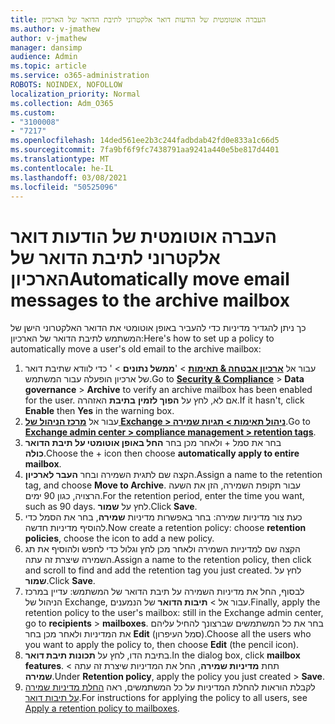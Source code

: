 ```yaml
---
title: העברה אוטומטית של הודעות דואר אלקטרוני לתיבת הדואר של הארכיון
ms.author: v-jmathew
author: v-jmathew
manager: dansimp
audience: Admin
ms.topic: article
ms.service: o365-administration
ROBOTS: NOINDEX, NOFOLLOW
localization_priority: Normal
ms.collection: Adm_O365
ms.custom:
- "3100008"
- "7217"
ms.openlocfilehash: 14ded561ee2b3c244fadbdab42fd0e833a1c66d5
ms.sourcegitcommit: 7fa9bf6f9fc7438791aa9241a440e5be817d4401
ms.translationtype: MT
ms.contentlocale: he-IL
ms.lasthandoff: 03/08/2021
ms.locfileid: "50525096"
---
```

# <a name="automatically-move-email-messages-to-the-archive-mailbox"></a><span data-ttu-id="8c0a2-102">העברה אוטומטית של הודעות דואר אלקטרוני לתיבת הדואר של הארכיון</span><span class="sxs-lookup"><span data-stu-id="8c0a2-102">Automatically move email messages to the archive mailbox</span></span>

<span data-ttu-id="8c0a2-103">כך ניתן להגדיר מדיניות כדי להעביר באופן אוטומטי את הדואר האלקטרוני הישן של המשתמש לתיבת הדואר של הארכיון:</span><span class="sxs-lookup"><span data-stu-id="8c0a2-103">Here's how to set up a policy to automatically move a user's old email to the archive mailbox:</span></span>

1. <span data-ttu-id="8c0a2-104">עבור אל [**ארכיון אבטחה & תאימות**](https://go.microsoft.com/fwlink/p/?linkid=2077143)  >  '**ממשל נתונים**  >   ' כדי לוודא שתיבת דואר של ארכיון הופעלה עבור המשתמש.</span><span class="sxs-lookup"><span data-stu-id="8c0a2-104">Go to [**Security & Compliance**](https://go.microsoft.com/fwlink/p/?linkid=2077143) > **Data governance** > **Archive** to verify an archive mailbox has been enabled for the user.</span></span> <span data-ttu-id="8c0a2-105">אם לא, לחץ על **הפוך לזמין** **בתיבת** האזהרה.</span><span class="sxs-lookup"><span data-stu-id="8c0a2-105">If it hasn't, click **Enable** then **Yes** in the warning box.</span></span>
2. <span data-ttu-id="8c0a2-106">עבור אל [**מרכז הניהול של Exchange > ניהול תאימות > תגיות שמירה**](https://go.microsoft.com/fwlink/?linkid=2059104).</span><span class="sxs-lookup"><span data-stu-id="8c0a2-106">Go to [**Exchange admin center > compliance management > retention tags**](https://go.microsoft.com/fwlink/?linkid=2059104).</span></span>
3. <span data-ttu-id="8c0a2-107">בחר את סמל + ולאחר מכן בחר **החל באופן אוטומטי על תיבת הדואר כולה**.</span><span class="sxs-lookup"><span data-stu-id="8c0a2-107">Choose the + icon then choose **automatically apply to entire mailbox**.</span></span>
4. <span data-ttu-id="8c0a2-108">הקצה שם לתגית השמירה ובחר **העבר לארכיון**.</span><span class="sxs-lookup"><span data-stu-id="8c0a2-108">Assign a name to the retention tag, and choose **Move to Archive**.</span></span> <span data-ttu-id="8c0a2-109">עבור תקופת השמירה, הזן את השעה הרצויה, כגון 90 ימים.</span><span class="sxs-lookup"><span data-stu-id="8c0a2-109">For the retention period, enter the time you want, such as 90 days.</span></span> <span data-ttu-id="8c0a2-110">לחץ על **שמור**.</span><span class="sxs-lookup"><span data-stu-id="8c0a2-110">Click **Save**.</span></span>
5. <span data-ttu-id="8c0a2-111">כעת צור מדיניות שמירה: בחר באפשרות מדיניות **שמירה**, בחר את הסמל כדי להוסיף מדיניות חדשה.</span><span class="sxs-lookup"><span data-stu-id="8c0a2-111">Now create a retention policy: choose **retention policies**, choose the icon to add a new policy.</span></span>
6. <span data-ttu-id="8c0a2-112">הקצה שם למדיניות השמירה ולאחר מכן לחץ וגלול כדי לחפש ולהוסיף את תג השמירה שיצרת זה עתה.</span><span class="sxs-lookup"><span data-stu-id="8c0a2-112">Assign a name to the retention policy, then click and scroll to find and add the retention tag you just created.</span></span> <span data-ttu-id="8c0a2-113">לחץ על **שמור**.</span><span class="sxs-lookup"><span data-stu-id="8c0a2-113">Click **Save**.</span></span>
7. <span data-ttu-id="8c0a2-114">לבסוף, החל את מדיניות השמירה על תיבת הדואר של המשתמש: עדיין במרכז הניהול של Exchange, עבור אל  >  **תיבות הדואר** של הנמענים.</span><span class="sxs-lookup"><span data-stu-id="8c0a2-114">Finally, apply the retention policy to the user's mailbox: still in the Exchange admin center, go to **recipients** > **mailboxes**.</span></span> <span data-ttu-id="8c0a2-115">בחר את כל המשתמשים שברצונך להחיל עליהם את המדיניות ולאחר מכן בחר **Edit** (סמל העיפרון).</span><span class="sxs-lookup"><span data-stu-id="8c0a2-115">Choose all the users who you want to apply the policy to, then choose **Edit** (the pencil icon).</span></span>
8. <span data-ttu-id="8c0a2-116">בתיבת הדו, לחץ על **תכונות תיבת דואר**.</span><span class="sxs-lookup"><span data-stu-id="8c0a2-116">In the dialog box, click **mailbox features**.</span></span> <span data-ttu-id="8c0a2-117">תחת **מדיניות שמירה**, החל את המדיניות שיצרת זה עתה > **שמירה**.</span><span class="sxs-lookup"><span data-stu-id="8c0a2-117">Under **Retention policy**, apply the policy you just created > **Save**.</span></span>
9. <span data-ttu-id="8c0a2-118">לקבלת הוראות להחלת המדיניות על כל המשתמשים, ראה [החלת מדיניות שמירה על תיבות דואר](https://docs.microsoft.com/exchange/security-and-compliance/messaging-records-management/apply-retention-policy).</span><span class="sxs-lookup"><span data-stu-id="8c0a2-118">For instructions for applying the policy to all users, see [Apply a retention policy to mailboxes](https://docs.microsoft.com/exchange/security-and-compliance/messaging-records-management/apply-retention-policy).</span></span>
